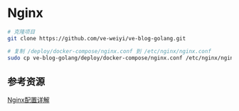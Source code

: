 # Nginx

```bash
# 克隆项目
git clone https://github.com/ve-weiyi/ve-blog-golang.git

# 复制 /deploy/docker-compose/nginx.conf 到 /etc/nginx/nginx.conf
sudo cp ve-blog-golang/deploy/docker-compose/nginx.conf /etc/nginx/nginx.conf
```

## 参考资源

[Nginx配置详解](https://cloud.tencent.com/developer/article/2412917)
